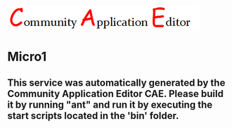 ![CAE](https://github.com/PhilCAEOrg2/microservice-41/blob/master/img/logo.png)  

Micro1
===================


This service was automatically generated by the Community Application Editor CAE. Please build it by running "ant" and run it by executing the start scripts located in the 'bin' folder.
---------------
